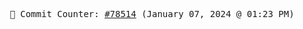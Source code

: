<p align="center">
    <samp>
        📮 Commit Counter: <a href="https://github.com/Javascript-void0/Javascript-void0/commits/main">#78514</a> (January 07, 2024 @ 01:23 PM)
    </samp>
</p>
